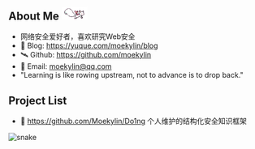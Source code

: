 ## About Me <img src="@attachment/img/Kyubey.gif" style="width:50px">

- 网络安全爱好者，喜欢研究Web安全
- 📖 Blog: <https://yuque.com/moekylin/blog>
- 🛰️ Github: <https://github.com/moekylin>
- 📧 Email: moekylin@qq.com
- "Learning is like rowing upstream, not to advance is to drop back."

<!--
| <a href="https://github.com/moekylin"><img align="center" src="https://github-readme-stats.vercel.app/api?username=moekylin&show_icons=true&theme=buefy&hide_border=true&hide=contribs,prs" alt="moekylin's GitHub stats" /></a> | <a href="https://github.com/moekylin"><img align="center" src="https://github-readme-stats.vercel.app/api/top-langs/?username=moekylin&layout=compact&hide_border=true&theme=buefy&hide=javascript,html,css,stylus,less" /></a> |
| ------------- | ------------- | -->

## Project List

- 📖 <https://github.com/Moekylin/Do1ng> 个人维护的结构化安全知识框架

![snake](https://raw.githubusercontent.com/kyl1n0/kyl1n0/output/github-contribution-grid-snake.svg)
